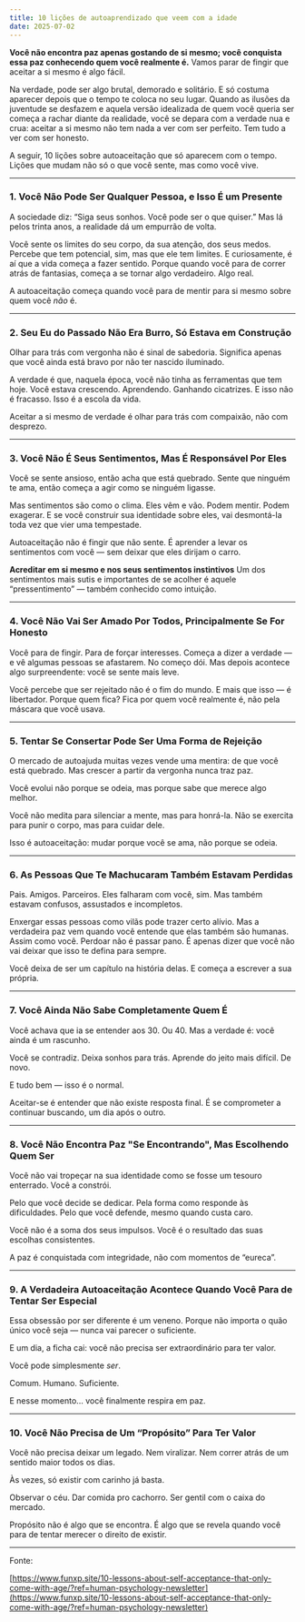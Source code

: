 ```yaml
---
title: 10 lições de autoaprendizado que veem com a idade
date: 2025-07-02
---
```


**Você não encontra paz apenas gostando de si mesmo; você conquista essa paz conhecendo quem você realmente é.**
Vamos parar de fingir que aceitar a si mesmo é algo fácil.

Na verdade, pode ser algo brutal, demorado e solitário. E só costuma aparecer depois que o tempo te coloca no seu lugar. Quando as ilusões da juventude se desfazem e aquela versão idealizada de quem você queria ser começa a rachar diante da realidade, você se depara com a verdade nua e crua: aceitar a si mesmo não tem nada a ver com ser perfeito. Tem tudo a ver com ser honesto.

A seguir, 10 lições sobre autoaceitação que só aparecem com o tempo. Lições que mudam não só o que você sente, mas como você vive.

---

### 1. Você Não Pode Ser Qualquer Pessoa, e Isso É um Presente

A sociedade diz: “Siga seus sonhos. Você pode ser o que quiser.” Mas lá pelos trinta anos, a realidade dá um empurrão de volta.

Você sente os limites do seu corpo, da sua atenção, dos seus medos. Percebe que tem potencial, sim, mas que ele tem limites. E curiosamente, é aí que a vida começa a fazer sentido. Porque quando você para de correr atrás de fantasias, começa a se tornar algo verdadeiro. Algo real.

A autoaceitação começa quando você para de mentir para si mesmo sobre quem você *não* é.

---

### 2. Seu Eu do Passado Não Era Burro, Só Estava em Construção

Olhar para trás com vergonha não é sinal de sabedoria. Significa apenas que você ainda está bravo por não ter nascido iluminado.

A verdade é que, naquela época, você não tinha as ferramentas que tem hoje. Você estava crescendo. Aprendendo. Ganhando cicatrizes. E isso não é fracasso. Isso é a escola da vida.

Aceitar a si mesmo de verdade é olhar para trás com compaixão, não com desprezo.

---

### 3. Você Não É Seus Sentimentos, Mas É Responsável Por Eles

Você se sente ansioso, então acha que está quebrado. Sente que ninguém te ama, então começa a agir como se ninguém ligasse.

Mas sentimentos são como o clima. Eles vêm e vão. Podem mentir. Podem exagerar. E se você construir sua identidade sobre eles, vai desmontá-la toda vez que vier uma tempestade.

Autoaceitação não é fingir que não sente. É aprender a levar os sentimentos com você — sem deixar que eles dirijam o carro.

**Acreditar em si mesmo e nos seus sentimentos instintivos**
Um dos sentimentos mais sutis e importantes de se acolher é aquele “pressentimento” — também conhecido como intuição.

---

### 4. Você Não Vai Ser Amado Por Todos, Principalmente Se For Honesto

Você para de fingir. Para de forçar interesses. Começa a dizer a verdade — e vê algumas pessoas se afastarem. No começo dói. Mas depois acontece algo surpreendente: você se sente mais leve.

Você percebe que ser rejeitado não é o fim do mundo. E mais que isso — é libertador. Porque quem fica? Fica por quem você realmente é, não pela máscara que você usava.

---

### 5. Tentar Se Consertar Pode Ser Uma Forma de Rejeição

O mercado de autoajuda muitas vezes vende uma mentira: de que você está quebrado. Mas crescer a partir da vergonha nunca traz paz.

Você evolui não porque se odeia, mas porque sabe que merece algo melhor.

Você não medita para silenciar a mente, mas para honrá-la. Não se exercita para punir o corpo, mas para cuidar dele.

Isso é autoaceitação: mudar porque você se ama, não porque se odeia.

---

### 6. As Pessoas Que Te Machucaram Também Estavam Perdidas

Pais. Amigos. Parceiros. Eles falharam com você, sim. Mas também estavam confusos, assustados e incompletos.

Enxergar essas pessoas como vilãs pode trazer certo alívio. Mas a verdadeira paz vem quando você entende que elas também são humanas. Assim como você. Perdoar não é passar pano. É apenas dizer que você não vai deixar que isso te defina para sempre.

Você deixa de ser um capítulo na história delas. E começa a escrever a sua própria.

---

### 7. Você Ainda Não Sabe Completamente Quem É

Você achava que ia se entender aos 30. Ou 40. Mas a verdade é: você ainda é um rascunho.

Você se contradiz. Deixa sonhos para trás. Aprende do jeito mais difícil. De novo.

E tudo bem — isso é o normal.

Aceitar-se é entender que não existe resposta final. É se comprometer a continuar buscando, um dia após o outro.

---

### 8. Você Não Encontra Paz "Se Encontrando", Mas Escolhendo Quem Ser

Você não vai tropeçar na sua identidade como se fosse um tesouro enterrado. Você a constrói.

Pelo que você decide se dedicar. Pela forma como responde às dificuldades. Pelo que você defende, mesmo quando custa caro.

Você não é a soma dos seus impulsos. Você é o resultado das suas escolhas consistentes.

A paz é conquistada com integridade, não com momentos de “eureca”.

---

### 9. A Verdadeira Autoaceitação Acontece Quando Você Para de Tentar Ser Especial

Essa obsessão por ser diferente é um veneno. Porque não importa o quão único você seja — nunca vai parecer o suficiente.

E um dia, a ficha cai: você não precisa ser extraordinário para ter valor.

Você pode simplesmente *ser*.

Comum. Humano. Suficiente.

E nesse momento... você finalmente respira em paz.

---

### 10. Você Não Precisa de Um “Propósito” Para Ter Valor

Você não precisa deixar um legado. Nem viralizar. Nem correr atrás de um sentido maior todos os dias.

Às vezes, só existir com carinho já basta.

Observar o céu. Dar comida pro cachorro. Ser gentil com o caixa do mercado.

Propósito não é algo que se encontra. É algo que se revela quando você para de tentar merecer o direito de existir.

---


Fonte:

[https://www.funxp.site/10-lessons-about-self-acceptance-that-only-come-with-age/?ref=human-psychology-newsletter](https://www.funxp.site/10-lessons-about-self-acceptance-that-only-come-with-age/?ref=human-psychology-newsletter)
